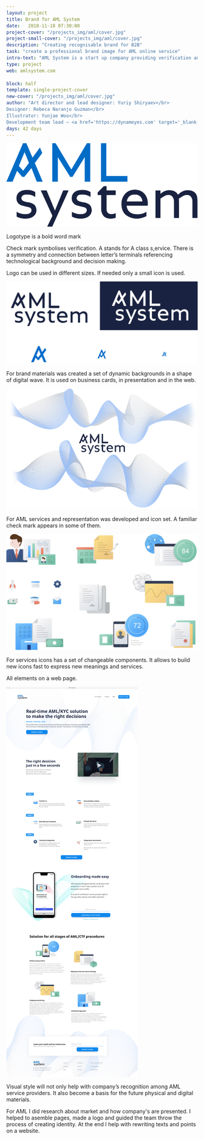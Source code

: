 ```yaml
---
layout: project
title: Brand for AML System
date:   2018-11-18 07:30:00
project-cover: "/projects_img/aml/cover.jpg"
project-small-cover: "/projects_img/aml/cover.jpg"
description: "Creating recognisable brand for B2B"
task: "create a professional brand image for AML online service"
intro-text: "AML System is a start up company providing verification and onboarding services for business online. AML can determine fraud risks and provide scoring for individual and corporate clients. With in house team I lead we created a logotype and recognisable brand."
type: project
web: amlsystem.com

block: half
template: single-project-cover
new-cover: "/projects_img/aml/cover.jpg"
author: "Art director and lead designer: Yuriy Shiryaev</br>
Designer: Rebeca Naranjo Guzman</br>
Illustrator: Yunjae Woo</br>
Development team lead – <a href='https://dynameyes.com' target='_blank'>Geronimo Matias</a>"
days: 42 days
---
```


<span class="p800">![](/projects_img/aml/logo.svg)</span>

<span class="p-center">Logotype is a bold word mark</span><br>

Check mark symbolises verification. A stands for A class s,ervice. There is a symmetry and connection between letter’s terminals referencing technological background and decision making.



Logo can be used in different sizes. If needed only a small icon is used.

<span class="p600">![](/projects_img/aml/logo-stlyles.jpg)</span>

For brand materials was created a set of dynamic backgrounds in a shape of digital wave. It is used on business cards, in presentation and in the web.

<span class="p1000">![](/projects_img/aml/pattern.jpg)</span>

For AML services and representation was developed and icon set. A familiar check mark appears in some of them.

<span class="p1000">![](/projects_img/aml/icons.jpg)</span>

For services icons has a set of changeable components. It allows to build new icons fast to express new meanings and services.

All elements on a web page.

<span class="p1000 pshadow">![](/projects_img/aml/webpage.png)</span>

Visual style will not only help with company’s recognition among AML service providers. It also become a basis for the future physical and digital materials. 



For AML I did research about market and how company's are presented. I helped to asemble pages, made a logo and guided the team throw the process of creating identity. At the end I help with rewriting texts and points on a website.